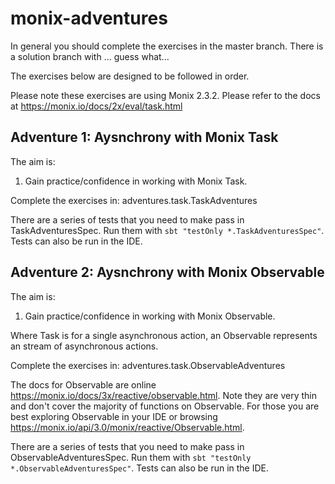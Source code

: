 # monix-adventures
In general you should complete the exercises in the master branch.
There is a solution branch with  ... guess what...

The exercises below are designed to be followed in order.

Please note these exercises are using Monix 2.3.2.  Please refer to the docs at
https://monix.io/docs/2x/eval/task.html

## Adventure 1: Aysnchrony with Monix Task
The aim is:

1. Gain practice/confidence in working with Monix Task.

Complete the exercises in: adventures.task.TaskAdventures

There are a series of tests that you need to make pass in TaskAdventuresSpec.
Run them with `sbt "testOnly *.TaskAdventuresSpec"`.  Tests can also be run in the IDE.


## Adventure 2: Aysnchrony with Monix Observable
The aim is:

1. Gain practice/confidence in working with Monix Observable.

Where Task is for a single asynchronous action, an Observable represents an stream of
asynchronous actions.

Complete the exercises in: adventures.task.ObservableAdventures

The docs for Observable are online https://monix.io/docs/3x/reactive/observable.html.  Note they are very thin and
don't cover the majority of functions on Observable.  For those you are best exploring Observable in your IDE or
browsing https://monix.io/api/3.0/monix/reactive/Observable.html.

There are a series of tests that you need to make pass in ObservableAdventuresSpec.
Run them with `sbt "testOnly *.ObservableAdventuresSpec"`.  Tests can also be run in the IDE.
